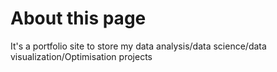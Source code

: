 # About this page

It's a portfolio site to store my data analysis/data science/data visualization/Optimisation projects
